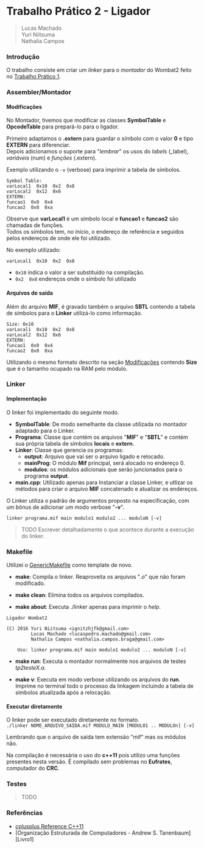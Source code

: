 # Trabalho Prático 2 - Ligador

> Lucas Machado  
> Yuri Niitsuma  
> Nathalia Campos

### Introdução

O trabalho consiste em criar um *linker* para o *montador* do Wombat2 feito no [Trabalho Prático 1][github_TP1].

[github_TP1]: https://github.com/ignitz/dcc008_tp1

### Assembler/Montador

#### Modificações

No Montador, tivemos que modificar as classes **SymbolTable** e **OpcodeTable** para prepará-lo para o ligador.

Primeiro adaptamos o **.extern** para guardar o símbolo com o valor **0** e tipo **EXTERN** para diferenciar.  
Depois adicionamos o suporte para "*lembrar*" os usos do *labels* (\_label), *variáveis* (num) e *funções* (.extern).

Exemplo utilizando o `-v` (verbose) para imprimir a tabela de símbolos.

```
Symbol Table:
varLocal1  0x10  0x2  0x8
varLocal2  0x12  0x6
EXTERN:
funcao1  0x0  0x4
funcao2  0x0  0xa
```

Observe que **varLocal1** é um símbolo local e **funcao1** e **funcao2** são chamadas de funções.  
Todos os símbolos tem, no início, o endereço de referência e seguidos pelos endereços de onde ele foi utilizado.

No exemplo utilizado:

`varLocal1  0x10  0x2  0x8`
- `0x10` indica o valor a ser substituído na compilação.
- `0x2  0x8` endereços onde o símbolo foi utilizado

#### Arquivos de saída

Além do arquivo **MIF**, é gravado também o arquivo **SBTL** contendo a tabela de símbolos para o **Linker** utilizá-lo como informação.

```
Size: 0x10
varLocal1  0x10  0x2  0x8
varLocal2  0x12  0x6
EXTERN:
funcao1  0x0  0x4
funcao2  0x0  0xa
```

Utilizando o mesmo formato descrito na seção [Modificações](###Modificações) contendo **Size** que é o tamanho ocupado na RAM pelo módulo.

### Linker

#### Implementação

O linker foi implementado do seguinte modo.

- **SymbolTable**: De modo semelhante da classe utilizada no montador adaptado para o Linker.
- **Programa**: Classe que contém os arquivos "**MIF**" e "**SBTL**" e contém sua própria tabela de símbolos **locais** e **extern**.
- **Linker**: Classe que gerencia os programas:
  - **output**: Arquivo que vai ser o arquivo ligado e relocado.
  - **mainProg**: O módulo **Mif** principal, será alocado no endereço 0.
  - **modulos**: os módulos adicionais que serão juncionados para o programa **output**.
- **main.cpp**: Utilizado apenas para Instanciar a classe Linker, e utlizar os métodos para criar o arquivo **MIF** concatenado e atualizar os endereços.

O Linker utiliza o padrão de argumentos proposto na especificação, com um bônus de adicionar um modo verbose "**-v**".

```
linker programa.mif main modulo1 modulo2 ... moduloN [-v]
```

> TODO
> Escrever detalhadamente o que acontece durante a execução do linker.

### Makefile

Utilizei o [GenericMakefile](https://github.com/mbcrawfo/GenericMakefile) como template de novo.


- **make**: Compila o linker. Reaproveita os arquivos "*.o*" que não foram modificado.

- **make clean**: Elimina todos os arquivos compilados.

- **make about**: Executa ./linker apenas para imprimir o *help*.
```
Ligador Wombat2

(C) 2016 Yuri Niitsuma <ignitzhjfk@gmail.com>
         Lucas Machado <lucaspedro.machado@gmail.com>
         Nathalia Campos <nathalia.campos.braga@gmail.com>

    Uso: linker programa.mif main modulo1 modulo2 ... moduloN [-v]
```

- **make run**: Executa o montador normalmente nos arquivos de testes *tp2testeX<modulo>.a*.

- **make v**: Executa em modo verbose utilizando os arquivos do **run**. Imprime no terminal todo o processo da linkagem incluindo a tabela de símbolos atualizada após a relocação.

#### Executar diretamente

O linker pode ser executado diretamente no formato.  
`./linker NOME_ARQUIVO_SAIDA.mif MODULO_MAIN [MODULO1 .. MODULOn] [-v]`

Lembrando que o arquivo de saída tem extensão "mif" mas os módulos não.

Na compilação é necessária o uso do **c++11** pois utilizo uma funções presentes nesta versão. É compilado sem problemas no **Eufrates**, computador do **CRC**.



### Testes

> TODO

### Referências

- [cplusplus Reference C++11](http://www.cplusplus.com/reference/)
- [Organização Estruturada de Computadores - Andrew S. Tanenbaum][Livro1]


<!-- ### Decisões (Aqui coloco minhas epifanias durante o desenvolvimento)

- Foi preciso modificar o **montador**:
  - para que ele guarde em um arquivo a tabela de símbolos e todas as posições da ocorrência para utilizar no linkador/ligador
  - Colocar no início do arquivo o tamanho do programa.
  - Ajuste para que o tamanho do programa sempre termine em um tamanho ímpar (ou par (depende da sua métrica)) **Isso farei no linkador**.
  - Inseri o comando para EXTERN (chamada de função call para um label externo). Não testei, tem que testar, não quero testar...
    - Fiz um teste bobo no **all.a**.
- Criei uma classe SymbolTable semelhante ao do Assembler para o Linker.
- Passos para o sucesso:
  - Abrir todos os módulos dicamicamente ✔.
  - Ler a tabela de símbolos ✔.
  - Atualizar tabelas dos símbolos ✔ (Mais ou menos)
  - Encontrar todas as ocorrências dos símbolos locais e atualizá-las ✔.
  - Encontrar todos os externs e atualizar na table symbol global ✔. -->
